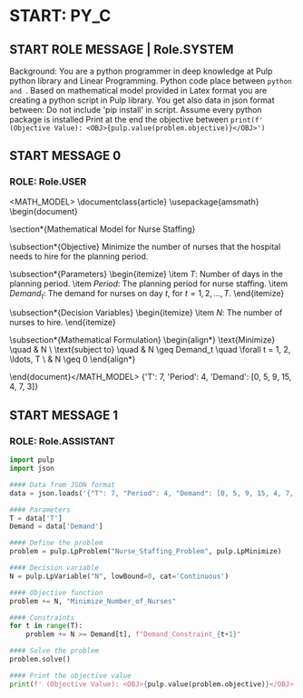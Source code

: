 # START: PY_C 
## START ROLE MESSAGE | Role.SYSTEM 
Background: You are a python programmer in deep knowledge at Pulp python library and Linear Programming. Python code place between ```python and ```. Based on mathematical model provided in Latex format you are creating a python script in Pulp library. You get also data in json format between: <DATA></DATA> Do not include 'pip install' in script. Assume every python package is installed Print at the end the objective between <OBJ></OBJ> `print(f' (Objective Value): <OBJ>{pulp.value(problem.objective)}</OBJ>')` 
## START MESSAGE 0 
### ROLE: Role.USER
<MATH_MODEL>
\documentclass{article}
\usepackage{amsmath}
\begin{document}

\section*{Mathematical Model for Nurse Staffing}

\subsection*{Objective}
Minimize the number of nurses that the hospital needs to hire for the planning period.

\subsection*{Parameters}
\begin{itemize}
    \item $T$: Number of days in the planning period.
    \item $Period$: The planning period for nurse staffing.
    \item $Demand_t$: The demand for nurses on day $t$, for $t = 1, 2, \ldots, T$.
\end{itemize}

\subsection*{Decision Variables}
\begin{itemize}
    \item $N$: The number of nurses to hire.
\end{itemize}

\subsection*{Mathematical Formulation}
\begin{align*}
    \text{Minimize} \quad & N \\
    \text{subject to} \quad & N \geq Demand_t \quad \forall t = 1, 2, \ldots, T \\
    & N \geq 0
\end{align*}

\end{document}</MATH_MODEL>
<DATA>
{'T': 7, 'Period': 4, 'Demand': [0, 5, 9, 15, 4, 7, 3]}</DATA>


## START MESSAGE 1 
### ROLE: Role.ASSISTANT
```python
import pulp
import json

#### Data from JSON format
data = json.loads('{"T": 7, "Period": 4, "Demand": [0, 5, 9, 15, 4, 7, 3]}')

#### Parameters
T = data['T']
Demand = data['Demand']

#### Define the problem
problem = pulp.LpProblem("Nurse_Staffing_Problem", pulp.LpMinimize)

#### Decision variable
N = pulp.LpVariable("N", lowBound=0, cat='Continuous')

#### Objective function
problem += N, "Minimize_Number_of_Nurses"

#### Constraints
for t in range(T):
    problem += N >= Demand[t], f"Demand_Constraint_{t+1}"

#### Solve the problem
problem.solve()

#### Print the objective value
print(f' (Objective Value): <OBJ>{pulp.value(problem.objective)}</OBJ>')
```

